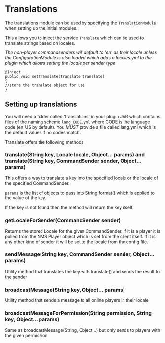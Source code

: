 Translations
============

The translations module can be used by specifying the `TranslationModule` when setting up the initial modules.

This allows you to inject the service `Translate` which can be used to translate strings based on locales.

*The non-player commandsenders will default to 'en' as their locale unless the ConfigurationModule is also loaded which
adds a locales.yml to the plugin which allows setting the locale per sender type*

```
@Inject
public void setTranslate(Translate translate)
{
//store the translate object for use
}
```

Setting up translations
-----------------------

You will need a folder called 'translations' in your plugin JAR which contains files of the naming scheme `lang_CODE.yml`
where CODE is the language code (en_US by default). You *MUST* provide a file called lang.yml which is the default values
if no codes match.

Translate offers the following methods

### translate(String key, Locale locale, Object... params) and translate(String key, CommandSender sender, Object... params)

This offers a way to translate a key into the specified locale or the locale of the specified CommandSender.

`params` is the list of objects to pass into String.format() which is applied to the value of the key.

If the key is not found then the method will return the key itself.

### getLocaleForSender(CommandSender sender)

Returns the stored Locale for the given CommandSender. If it is a player it is pulled from the NMS Player object which
is set from the client itself. If it is any other kind of sender it will be set to the locale from the config file.

### sendMessage(String key, CommandSender sender, Object... params)

Utility method that translates the key with translate() and sends the result to the sender

### broadcastMessage(String key, Object... params)

Utility method that sends a message to all online players in their locale

### broadcastMessageForPermission(String permission, String key, Object... params)

Same as broadcastMessage(String, Object...) but only sends  to players with the given permission